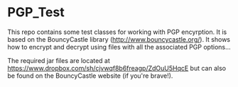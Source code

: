 PGP_Test
========
This repo contains some test classes for working with PGP encyrption. It is based on the BouncyCastle library (http://www.bouncycastle.org/).
It shows how to encrypt and decrypt using files with all the associated PGP options...

The required jar files are located at https://www.dropbox.com/sh/cjvwqf8b6freagp/ZdOuU5HqcE but can also be found on the BouncyCastle website (if you're brave!).
